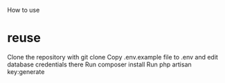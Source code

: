 How to use 
# reuse
Clone the repository with git clone
Copy .env.example file to .env and edit database credentials there
Run composer install
Run php artisan key:generate
